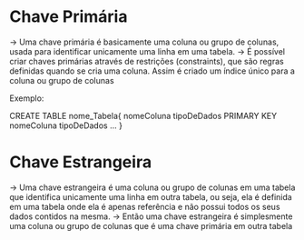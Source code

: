 # Chave Primária
-> Uma chave primária é basicamente uma coluna ou grupo de colunas, usada para identificar unicamente uma linha em uma tabela.
-> É possível criar chaves primárias através de restrições (constraints), que são regras definidas quando se cria uma coluna. Assim é criado um índice único para a coluna ou grupo de colunas

Exemplo:

CREATE TABLE nome_Tabela{
    nomeColuna tipoDeDados PRIMARY KEY
    nomeColuna tipoDeDados ...
}

# Chave Estrangeira
-> Uma chave estrangeira é uma coluna ou grupo de colunas em uma tabela que identifica unicamente uma linha em outra tabela, ou seja, ela é definida em uma tabela onde ela é apenas referência e não possui todos os seus dados contidos na mesma.
-> Então uma chave estrangeira é simplesmente uma coluna ou grupo de colunas que é uma chave primária em outra tabela
